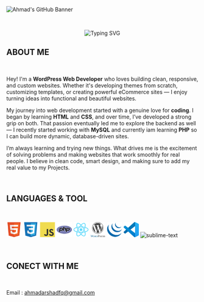 ![Ahmad's GitHub Banner](https://i.ibb.co/chvfjTqT/Rimberio-1.png)

<br>

<p align="center">
  <img src="https://readme-typing-svg.demolab.com?font=Poppins&weight=700&size=24&pause=1000&color=000000&center=true&vCenter=true&width=500&lines=Hi%2C+I'm+Ahmad+Arshad;Web+Developer;HTML+CSS+JS+PHP+MySQL+Lover" alt="Typing SVG" />
</p>

## ABOUT ME

<br>

Hey! I'm a **WordPress Web Developer** who loves building clean, responsive, and custom websites. Whether it's developing themes from scratch, customizing templates, or creating powerful eCommerce sites — I enjoy turning ideas into functional and beautiful websites.

My journey into web development started with a genuine love for **coding**. I began by learning **HTML** and **CSS**, and over time, I’ve developed a strong grip on both. That passion eventually led me to explore the backend as well — I recently started working with **MySQL** and currently iam learning **PHP** so I can build more dynamic, database-driven sites.

I’m always learning and trying new things. What drives me is the excitement of solving problems and making websites that work smoothly for real people. I believe in clean code, smart design, and making sure to add my real value to my Projects.

<br>

## LANGUAGES & TOOL

<br>

<p align="left">
  <!-- HTML -->
  <img src="https://raw.githubusercontent.com/devicons/devicon/master/icons/html5/html5-original.svg" alt="html5" width="40" height="40"/>

  <!-- CSS -->
  <img src="https://raw.githubusercontent.com/devicons/devicon/master/icons/css3/css3-original.svg" alt="css3" width="40" height="40"/>

  <!-- JavaScript -->
  <img src="https://raw.githubusercontent.com/devicons/devicon/master/icons/javascript/javascript-original.svg" alt="javascript" width="40" height="40"/>

  <!-- PHP -->
  <img src="https://raw.githubusercontent.com/devicons/devicon/master/icons/php/php-original.svg" alt="php" width="40" height="40"/>

  <!-- React -->
  <img src="https://raw.githubusercontent.com/devicons/devicon/master/icons/react/react-original.svg" alt="react" width="40" height="40"/>

  <!-- WordPress -->
  <img src="https://raw.githubusercontent.com/devicons/devicon/master/icons/wordpress/wordpress-original.svg" alt="wordpress" width="40" height="40"/>

  <!-- jQuery -->
  <img src="https://raw.githubusercontent.com/devicons/devicon/master/icons/jquery/jquery-original.svg" alt="jquery" width="40" height="40"/>

  <!-- VS Code -->
  <img src="https://raw.githubusercontent.com/devicons/devicon/master/icons/vscode/vscode-original.svg" alt="vscode" width="40" height="40"/>

  <!-- Sublime Text -->
  <img src="https://upload.wikimedia.org/wikipedia/en/d/d2/Sublime_Text_3_logo.png" alt="sublime-text" width="40" height="40"/>
</p>

<br>

## CONECT WITH ME

<br>

Email : [ahmadarshadfq@gmail.com](mailto:ahmadarshadfq@gmail.com)


